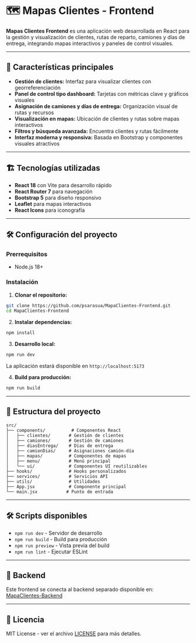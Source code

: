 # 🗺️ Mapas Clientes - Frontend

**Mapas Clientes Frontend** es una aplicación web desarrollada en React para la gestión y visualización de clientes, rutas de reparto, camiones y días de entrega, integrando mapas interactivos y paneles de control visuales.

---

## 🚀 Características principales

- **Gestión de clientes:** Interfaz para visualizar clientes con georreferenciación
- **Panel de control tipo dashboard:** Tarjetas con métricas clave y gráficos visuales  
- **Asignación de camiones y días de entrega:** Organización visual de rutas y recursos
- **Visualización en mapas:** Ubicación de clientes y rutas sobre mapas interactivos
- **Filtros y búsqueda avanzada:** Encuentra clientes y rutas fácilmente
- **Interfaz moderna y responsiva:** Basada en Bootstrap y componentes visuales atractivos

---

## 🏗️ Tecnologías utilizadas

- **React 18** con Vite para desarrollo rápido
- **React Router 7** para navegación
- **Bootstrap 5** para diseño responsivo  
- **Leaflet** para mapas interactivos
- **React Icons** para iconografía

---

## 🛠️ Configuración del proyecto

### Prerrequisitos
- Node.js 18+

### Instalación

1. **Clonar el repositorio:**
```bash
git clone https://github.com/psarasua/MapaClientes-Frontend.git
cd MapaClientes-Frontend
```

2. **Instalar dependencias:**
```bash
npm install
```

3. **Desarrollo local:**
```bash
npm run dev
```

La aplicación estará disponible en `http://localhost:5173`

4. **Build para producción:**
```bash
npm run build
```

---

## 📁 Estructura del proyecto

```
src/
├── components/          # Componentes React
│   ├── clientes/       # Gestión de clientes
│   ├── camiones/       # Gestión de camiones  
│   ├── diasEntrega/    # Días de entrega
│   ├── camionDias/     # Asignaciones camión-día
│   ├── mapas/          # Componentes de mapas
│   ├── menu/           # Menú principal
│   └── ui/             # Componentes UI reutilizables
├── hooks/              # Hooks personalizados
├── services/           # Servicios API
├── utils/              # Utilidades
├── App.jsx             # Componente principal
└── main.jsx           # Punto de entrada
```

---

## 🛠️ Scripts disponibles

- `npm run dev` - Servidor de desarrollo
- `npm run build` - Build para producción  
- `npm run preview` - Vista previa del build
- `npm run lint` - Ejecutar ESLint

---

## 🔗 Backend

Este frontend se conecta al backend separado disponible en:
[MapaClientes-Backend](https://github.com/psarasua/MapaClientes-Backend)

---

## 📄 Licencia

MIT License - ver el archivo [LICENSE](LICENSE) para más detalles.

